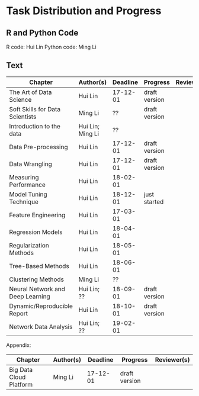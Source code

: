 # Task Distribution and Progress

## R and Python Code

R code: Hui Lin
Python code: Ming Li

## Text

| Chapter | Author(s) | Deadline | Progress | Reviewer(s) |
|---------|-----------|----------|----------|-------------|
| The Art of Data Science| Hui Lin | 17-12-01 | draft version |   |
| Soft Skills for Data Scientists | Ming Li | ?? | draft version |  |
| Introduction to the data | Hui Lin; Ming Li | ?? |    |   |
| Data Pre-processing | Hui Lin | 17-12-01 | draft version |  |
| Data Wrangling | Hui Lin | 17-12-01 | draft version |  |
| Measuring Performance | Hui Lin | 18-02-01|  |  |
| Model Tuning Technique| Hui Lin | 18-12-01| just started |  |
| Feature Engineering | Hui Lin | 17-03-01 |  |  |
| Regression Models | Hui Lin | 18-04-01 |  |  |
| Regularization Methods | Hui Lin | 18-05-01|  |  |
| Tree-Based Methods | Hui Lin| 18-06-01 |  |  |
| Clustering Methods | Ming Li | ?? |  |  |
| Neural Network and Deep Learning | Hui Lin; ?? | 18-09-01 | draft version |  |
| Dynamic/Reproducible Report | Hui Lin | 18-10-01 | draft version |  |
| Network Data Analysis | Hui Lin; ?? | 19-02-01|  |  |

Appendix:

| Chapter | Author(s) | Deadline | Progress | Reviewer(s) |
|---------|-----------|----------|----------|-------------|
| Big Data Cloud Platform | Ming Li | 17-12-01 | draft version |  |  

